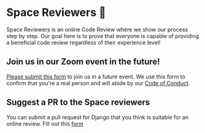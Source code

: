 # Space Reviewers 👾
Space Reviewers is an online Code Review where we show our process step by step.
Our goal here is to prove that everyone is capable of providing a beneficial code review regardless of their experience level!

## Join us in our Zoom event in the future!

[Please submit this form](https://forms.gle/9DsLc2LDf6qS4BGg7) to join us in a future event.
We use this form to confirm that you're a real person and will abide by our [Code of Conduct](https://github.com/djangonaut-space/program/blob/main/CODE_OF_CONDUCT.md).

## Suggest a PR to the Space reviewers
You can submit a pull request for Django that you think is suitable for an online review.
Fill out this [form](https://forms.gle/7EZn4E2qEbkkTYUC8)
